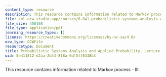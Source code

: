 ```yaml
---
content_type: resource
description: This resource contains information related to Markov process - III.
file: /ol-ocw-studio-app/courses/6-041-probabilistic-systems-analysis-and-applied-probability-fall-2010/5e411812d2aa2b34818a6df5ff0338b3_MIT6_041F10_L18.pdf
file_size: 458168
file_type: application/pdf
learning_resource_types: []
license: https://creativecommons.org/licenses/by-nc-sa/4.0/
ocw_type: OCWFile
resourcetype: Document
title: Probabilistic Systems Analysis and Applied Probability, Lecture 18
uid: 5e411812-d2aa-2b34-818a-6df5ff0338b3
---
```

This resource contains information related to Markov process - III.
